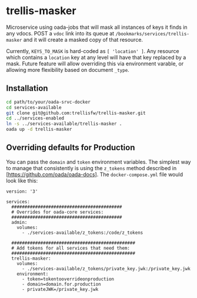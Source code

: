 # trellis-masker
Microservice using oada-jobs that will mask all instances of keys it finds in any vdocs.  POST 
a `vdoc` link into its queue at `/bookmarks/services/trellis-masker` and it will create a masked
copy of that resource.  

Currently, `KEYS_TO_MASK` is hard-coded as `[ 'location' ]`.  Any resource which contains a `location`
key at any level will have that key replaced by a mask.  Future feature will allow overriding this
via environment varable, or allowing more flexibility based on document `_type`.

## Installation
```bash
cd path/to/your/oada-srvc-docker
cd services-available
git clone git@github.com:trellisfw/trellis-masker.git
cd ../services-enabled
ln -s ../services-available/trellis-masker .
oada up -d trellis-masker
```

## Overriding defaults for Production
You can pass the `domain` and `token` environment variables.  The simplest way to manage that 
consistently is using the `z_tokens` method described in [https://github.com/oada/oada-docs].
The `docker-compose.yml` file would look like this:
```docker-compose
version: '3'

services:
  ##########################################
  # Overrides for oada-core services:
  ##########################################
  admin:
    volumes:
      - ./services-available/z_tokens:/code/z_tokens
      
  ###############################################
  # Add tokens for all services that need them:
  ###############################################
  trellis-masker:
    volumes:
      - ./services-available/z_tokens/private_key.jwk:/private_key.jwk
    environment:
      - token=tokentooverrideonproduction
      - domain=domain.for.production
      - privateJWK=/private_key.jwk
```
